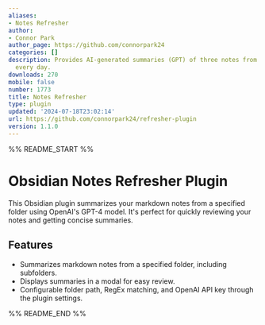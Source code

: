 ```yaml
---
aliases:
- Notes Refresher
author:
- Connor Park
author_page: https://github.com/connorpark24
categories: []
description: Provides AI-generated summaries (GPT) of three notes from your Vault
  every day.
downloads: 270
mobile: false
number: 1773
title: Notes Refresher
type: plugin
updated: '2024-07-18T23:02:14'
url: https://github.com/connorpark24/refresher-plugin
version: 1.1.0
---
```


%% README_START %%

# Obsidian Notes Refresher Plugin

This Obsidian plugin summarizes your markdown notes from a specified folder using OpenAI's GPT-4 model. It's perfect for quickly reviewing your notes and getting concise summaries.

## Features

- Summarizes markdown notes from a specified folder, including subfolders.
- Displays summaries in a modal for easy review.
- Configurable folder path, RegEx matching, and OpenAI API key through the plugin settings.


%% README_END %%
